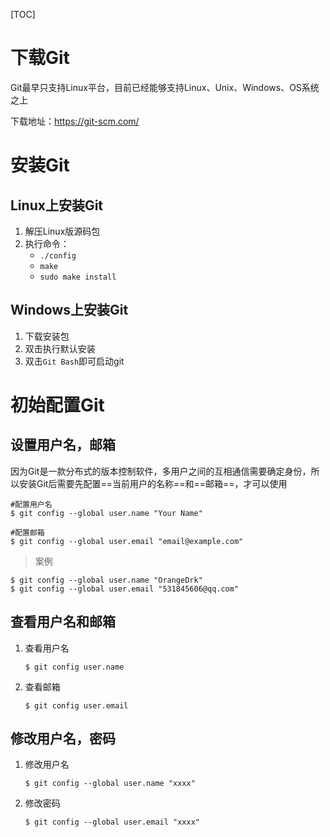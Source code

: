 [TOC]



# 下载Git

Git最早只支持Linux平台，目前已经能够支持Linux、Unix、Windows、OS系统之上

下载地址：https://git-scm.com/



# 安装Git

## Linux上安装Git

1. 解压Linux版源码包
2. 执行命令：
   - `./config`
   - `make`
   - `sudo make install`

## Windows上安装Git

1. 下载安装包
2. 双击执行默认安装
3. 双击`Git Bash`即可启动git



# 初始配置Git

## 设置用户名，邮箱

因为Git是一款分布式的版本控制软件，多用户之间的互相通信需要确定身份，所以安装Git后需要先配置==当前用户的名称==和==邮箱==，才可以使用

```shell
#配置用户名
$ git config --global user.name "Your Name"

#配置邮箱
$ git config --global user.email "email@example.com"
```

> 案例

```shell
$ git config --global user.name "OrangeDrk"
$ git config --global user.email "531845606@qq.com"
```



## 查看用户名和邮箱

1. 查看用户名

   ```shell
   $ git config user.name
   ```

2. 查看邮箱

   ```shell
   $ git config user.email
   ```

   

## 修改用户名，密码

1. 修改用户名

   ```shell
   $ git config --global user.name "xxxx"
   ```

2. 修改密码

   ```shell
   $ git config --global user.email "xxxx"
   ```

   